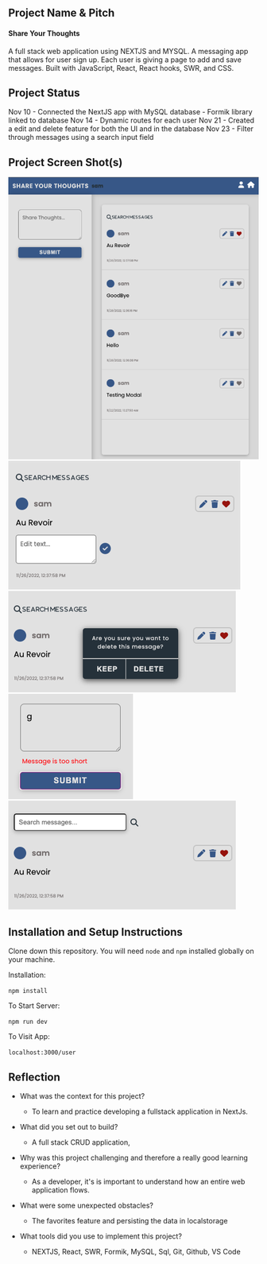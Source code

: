 ## Project Name & Pitch

#### Share Your Thoughts

A full stack web application using NEXTJS and MYSQL. A messaging app that allows for user sign up. Each user is giving a page to add and save messages. Built with JavaScript, React, React hooks, SWR, and CSS.

## Project Status

Nov 10 - Connected the NextJS app with MySQL database
       - Formik library linked to database
Nov 14 - Dynamic routes for each user
Nov 21 - Created a edit and delete feature for both the UI and in   the database
Nov 23 - Filter through messages using a search input field
## Project Screen Shot(s)
<img src="./public/screenshots/ui1.png">
<img src="./public/screenshots/ui_edit.png">
<img src="./public/screenshots/ui_delete.png">
<img src="./public/screenshots/ui_errors.png">
<img src="./public/screenshots/ui_search.png">

## Installation and Setup Instructions

Clone down this repository. You will need `node` and `npm` installed globally on your machine.

Installation:

`npm install`

To Start Server:

`npm run dev`

To Visit App:

`localhost:3000/user`

## Reflection

- What was the context for this project?
    - To learn and practice developing a fullstack application in NextJs.
- What did you set out to build?
    - A full stack CRUD application, 

- Why was this project challenging and therefore a really good learning experience?
    - As a developer, it's is important to understand how an entire web application flows.
- What were some unexpected obstacles?
    - The favorites feature and persisting the data in localstorage
- What tools did you use to implement this project?
    - NEXTJS, React, SWR, Formik, MySQL, Sql, Git, Github, VS Code 
